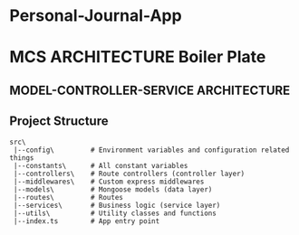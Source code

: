 # Personal-Journal-App

# MCS ARCHITECTURE Boiler Plate

## MODEL-CONTROLLER-SERVICE ARCHITECTURE

## Project Structure

```
src\
 |--config\         # Environment variables and configuration related things
 |--constants\      # All constant variables
 |--controllers\    # Route controllers (controller layer)
 |--middlewares\    # Custom express middlewares
 |--models\         # Mongoose models (data layer)
 |--routes\         # Routes
 |--services\       # Business logic (service layer)
 |--utils\          # Utility classes and functions
 |--index.ts        # App entry point
```